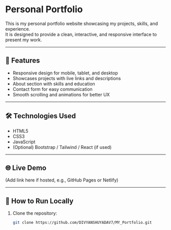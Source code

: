 # Personal Portfolio

This is my personal portfolio website showcasing my projects, skills, and experience.  
It is designed to provide a clean, interactive, and responsive interface to present my work.

---

## 🚀 Features
- Responsive design for mobile, tablet, and desktop
- Showcases projects with live links and descriptions
- About section with skills and education
- Contact form for easy communication
- Smooth scrolling and animations for better UX

---

## 🛠️ Technologies Used
- HTML5
- CSS3
- JavaScript
- (Optional) Bootstrap / Tailwind / React (if used)

---

## 🌐 Live Demo
(Add link here if hosted, e.g., GitHub Pages or Netlify)

---

## 📂 How to Run Locally
1. Clone the repository:
   ```bash
   git clone https://github.com/DIVYANSHUYADAV7/MY_Portfolio.git
